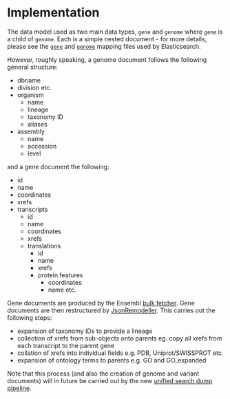 # Implementation

The data model used as two main data types, `gene` and `genome` where `gene` is a child of `genome`. Each is a simple nested document - for more details, please see the [`gene`](src/main/resources/gene_mapping.json) and [`genome`](src/main/resources/genome_mapping.json) mapping files used by Elasticsearch.

However, roughly speaking, a genome document follows the following general structure:
* dbname
* division etc.
* organism
    * name
    * lineage
    * taxonomy ID
    * aliases
* assembly
    * name
    * accession
    * level

and a gene document the following:
* id
* name
* coordinates
* xrefs
* transcripts
    * id 
    * name
    * coordinates
    * xrefs 
    * translations
        * id
        * name
        * xrefs
        * protein features
             * coordinates
             * name etc. 

Gene documents are produced by the Ensembl [bulk fetcher](https://github.com/Ensembl/ensembl-production/blob/master/modules/Bio/EnsEMBL/Production/DBSQL/BulkFetcher.pm). Gene documents are then restructured by [JsonRemodeller](https://github.com/Ensembl/ensembl-production/blob/master/modules/Bio/EnsEMBL/Production/Pipeline/JSON/JsonRemodeller.pm). This carries out the following steps:
- expansion of taxonomy IDs to provide a lineage
- collection of xrefs from sub-objects onto parents eg. copy all xrefs from each transcript to the parent gene
- collation of xrefs into individual fields e.g. PDB, Uniprot/SWISSPROT etc.
- expansion of ontology terms to parents e.g. GO and GO_expanded

Note that this process (and also the creation of genome and variant documents) will in future be carried out by the new [unified search dump pipeline](https://github.com/Ensembl/ensembl-production/tree/feature/unified_search_dumps).